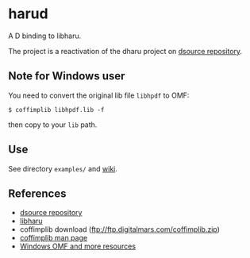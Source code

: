 harud
=====

A D binding to libharu.

The project is a reactivation of the dharu project on [dsource repository](http://dsource.org/projects/aki/).

## Note for Windows user
You need to convert the original lib file `libhpdf` to OMF:

```
$ coffimplib libhpdf.lib -f 
```

then copy to your `lib` path.

## Use
See directory `examples/` and [wiki](https://github.com/o3o/harud/wiki).

## References

* [dsource repository](http://www.dsource.org/projects/aki/)
* [libharu](http://libharu.org/)
* coffimplib download (ftp://ftp.digitalmars.com/coffimplib.zip)
* [coffimplib man page](http://digitalmars.com/ctg/coffimplib.html)
* [Windows OMF and more resources](https://github.com/AndrejMitrovic/linker_resources)

